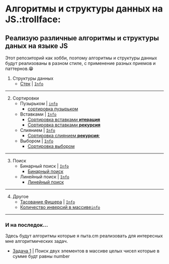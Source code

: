 Алгоритмы и структуры данных на JS.:trollface:
=========================================================================
Реализую различные алгоритмы и структуры даных на языке JS
------------------------------------------------------------------------

Этот репозиторий как хобби,
поэтому алгоритмы и структуры данных
будут реализованы в разном стиле,
с применение разных приемов и паттернов.:grin:
1. Структуры данных
    * [Стек](https://github.com/abbcili/learning_algorithms/blob/main/src/data_structures/stack.js) | [`Info`](https://ru.wikipedia.org/wiki/%D0%A1%D1%82%D0%B5%D0%BA)
______________

2. Сортировки
    * Пузырьком | [`info`](https://ru.wikipedia.org/wiki/%D0%A1%D0%BE%D1%80%D1%82%D0%B8%D1%80%D0%BE%D0%B2%D0%BA%D0%B0_%D0%BF%D1%83%D0%B7%D1%8B%D1%80%D1%8C%D0%BA%D0%BE%D0%BC)
        * [сортировка пузырьком](https://github.com/abbcili/learning_algorithms/blob/main/src/sorting_algorithms/bubblesort.js)
    * Вставками | [`Info`](https://ru.wikipedia.org/wiki/%D0%A1%D0%BE%D1%80%D1%82%D0%B8%D1%80%D0%BE%D0%B2%D0%BA%D0%B0_%D0%B2%D1%81%D1%82%D0%B0%D0%B2%D0%BA%D0%B0%D0%BC%D0%B8)
        * [Сортировка вставками **итерация**](https://github.com/abbcili/learning_algorithms/blob/main/src/sorting_algorithms/insertion_sort.js)
        * [Сортировка вставками **рекурсия**](https://github.com/abbcili/learning_algorithms/blob/main/src/sorting_algorithms/insertion_sort_recursion.js)
    * Слиянием | [`Info`](https://ru.wikipedia.org/wiki/%D0%A1%D0%BE%D1%80%D1%82%D0%B8%D1%80%D0%BE%D0%B2%D0%BA%D0%B0_%D1%81%D0%BB%D0%B8%D1%8F%D0%BD%D0%B8%D0%B5%D0%BC)
        * [Сортировка слиянием **рекурсия**](https://github.com/abbcili/learning_algorithms/blob/main/src/sorting_algorithms/merge_sort.js);
    * Выбором | [`Info`](https://ru.wikipedia.org/wiki/%D0%A1%D0%BE%D1%80%D1%82%D0%B8%D1%80%D0%BE%D0%B2%D0%BA%D0%B0_%D0%B2%D1%8B%D0%B1%D0%BE%D1%80%D0%BE%D0%BC)
        * [Сортировка выбором](https://github.com/abbcili/learning_algorithms/blob/main/src/sorting_algorithms/selection_sort.js)
______________
3. Поиск
    * Бинарный поиск | [`Info`](https://ru.wikipedia.org/wiki/%D0%94%D0%B2%D0%BE%D0%B8%D1%87%D0%BD%D1%8B%D0%B9_%D0%BF%D0%BE%D0%B8%D1%81%D0%BA)
        * [Бинарный поиск](https://github.com/abbcili/learning_algorithms/blob/main/src/search/binary_search.js)
    * Линейный поиск | [`Info`](https://ru.wikipedia.org/wiki/%D0%9B%D0%B8%D0%BD%D0%B5%D0%B9%D0%BD%D1%8B%D0%B9_%D0%BF%D0%BE%D0%B8%D1%81%D0%BA)
        * [Линейный поиск](https://github.com/abbcili/learning_algorithms/blob/main/src/search/linear_search.js)
______________

4. Другое
    * [Тасование Фишера](https://github.com/abbcili/learning_algorithms/blob/main/src/other/fisher_yates_shuffle.js) | [`Info`](https://ru.wikipedia.org/wiki/%D0%A2%D0%B0%D1%81%D0%BE%D0%B2%D0%B0%D0%BD%D0%B8%D0%B5_%D0%A4%D0%B8%D1%88%D0%B5%D1%80%D0%B0_%E2%80%94_%D0%99%D0%B5%D1%82%D1%81%D0%B0)
    * [Количество инверсий в массиве](https://github.com/abbcili/learning_algorithms/blob/main/src/other/inversion_count.js)[`info`](https://storage.piter.com/upload/contents/978544610907/978544610907_p.pdf)
______________


### И на последок...
Здесь будут алгоритмы которые я пыта.cm реализовать для интересных мне алгоритмических задач.
* [Задача 1](https://github.com/abbcili/learning_algorithms/blob/main/src/tasks/problem_number_1.js) | Поиск двух элементов в массиве целых чисел которые в сумме будт равны number